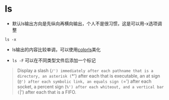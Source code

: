 # ls

- 默认ls输出方向是先纵向再横向输出，个人不是很习惯，这是可以用-x选项调整

`ls -x`

- ls输出的内容比较单调，可以使用[colorls](https://github.com/athityakumar/colorls)美化

- `ls -F` 可以在不同类型文件后添加一个标记
> Display a slash (`/') immediately after each pathname that is a directory, an asterisk (`*')
  after each that is executable, an at sign (`@') after each symbolic link, an equals sign (`=')
  after each socket, a percent sign (`%') after each whiteout, and a vertical bar (`|') after
  each that is a FIFO.



